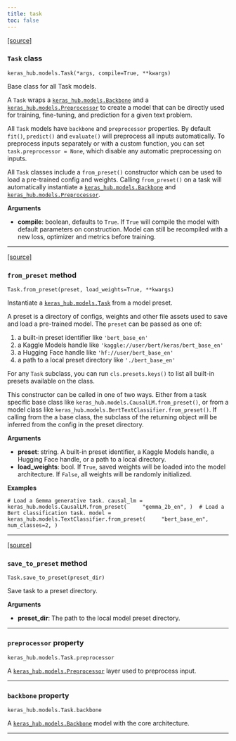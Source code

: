 ```yaml
---
title: task
toc: false
---
```


[\[source\]](https://github.com/keras-team/keras-hub/tree/v0.17.0/keras_hub/src/models/task.py#L21)

### `Task` class

`keras_hub.models.Task(*args, compile=True, **kwargs)`

Base class for all Task models.

A `Task` wraps a [`keras_hub.models.Backbone`](/api/keras_hub/base_classes/backbone#backbone-class) and a [`keras_hub.models.Preprocessor`](/api/keras_hub/base_classes/preprocessor#preprocessor-class) to create a model that can be directly used for training, fine-tuning, and prediction for a given text problem.

All `Task` models have `backbone` and `preprocessor` properties. By default `fit()`, `predict()` and `evaluate()` will preprocess all inputs automatically. To preprocess inputs separately or with a custom function, you can set `task.preprocessor = None`, which disable any automatic preprocessing on inputs.

All `Task` classes include a `from_preset()` constructor which can be used to load a pre-trained config and weights. Calling `from_preset()` on a task will automatically instantiate a [`keras_hub.models.Backbone`](/api/keras_hub/base_classes/backbone#backbone-class) and [`keras_hub.models.Preprocessor`](/api/keras_hub/base_classes/preprocessor#preprocessor-class).

**Arguments**

- **compile**: boolean, defaults to `True`. If `True` will compile the model with default parameters on construction. Model can still be recompiled with a new loss, optimizer and metrics before training.

---

[\[source\]](https://github.com/keras-team/keras-hub/tree/v0.17.0/keras_hub/src/models/task.py#L129)

### `from_preset` method

`Task.from_preset(preset, load_weights=True, **kwargs)`

Instantiate a [`keras_hub.models.Task`](/api/keras_hub/base_classes/task#task-class) from a model preset.

A preset is a directory of configs, weights and other file assets used to save and load a pre-trained model. The `preset` can be passed as one of:

1.  a built-in preset identifier like `'bert_base_en'`
2.  a Kaggle Models handle like `'kaggle://user/bert/keras/bert_base_en'`
3.  a Hugging Face handle like `'hf://user/bert_base_en'`
4.  a path to a local preset directory like `'./bert_base_en'`

For any `Task` subclass, you can run `cls.presets.keys()` to list all built-in presets available on the class.

This constructor can be called in one of two ways. Either from a task specific base class like `keras_hub.models.CausalLM.from_preset()`, or from a model class like `keras_hub.models.BertTextClassifier.from_preset()`. If calling from the a base class, the subclass of the returning object will be inferred from the config in the preset directory.

**Arguments**

- **preset**: string. A built-in preset identifier, a Kaggle Models handle, a Hugging Face handle, or a path to a local directory.
- **load_weights**: bool. If `True`, saved weights will be loaded into the model architecture. If `False`, all weights will be randomly initialized.

**Examples**

`# Load a Gemma generative task. causal_lm = keras_hub.models.CausalLM.from_preset(     "gemma_2b_en", )  # Load a Bert classification task. model = keras_hub.models.TextClassifier.from_preset(     "bert_base_en",     num_classes=2, )`

---

[\[source\]](https://github.com/keras-team/keras-hub/tree/v0.17.0/keras_hub/src/models/task.py#L238)

### `save_to_preset` method

`Task.save_to_preset(preset_dir)`

Save task to a preset directory.

**Arguments**

- **preset_dir**: The path to the local model preset directory.

---

### `preprocessor` property

`keras_hub.models.Task.preprocessor`

A [`keras_hub.models.Preprocessor`](/api/keras_hub/base_classes/preprocessor#preprocessor-class) layer used to preprocess input.

---

### `backbone` property

`keras_hub.models.Task.backbone`

A [`keras_hub.models.Backbone`](/api/keras_hub/base_classes/backbone#backbone-class) model with the core architecture.

---
